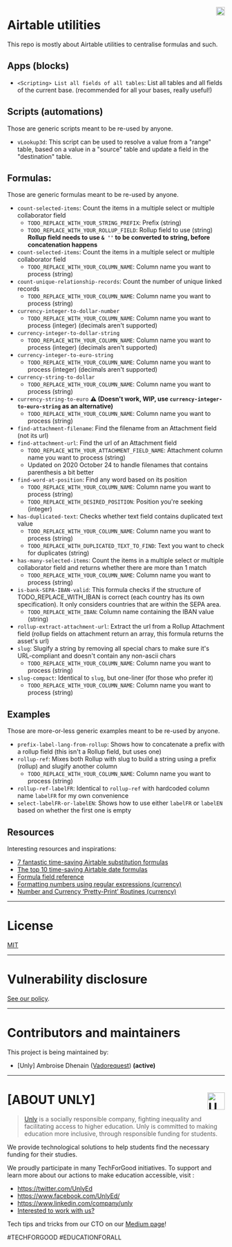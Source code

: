 <a href="https://unly.org"><img src="https://storage.googleapis.com/unly/images/ICON_UNLY.png" align="right" height="20" alt="Unly logo" title="Unly logo" /></a>

Airtable utilities
===

This repo is mostly about Airtable utilities to centralise formulas and such.

## Apps (blocks)

- `<Scripting> List all fields of all tables`: List all tables and all fields of the current base. (recommended for all your bases, really useful!)

## Scripts (automations)

Those are generic scripts meant to be re-used by anyone.

- `vLookup3d`: This script can be used to resolve a value from a "range" table, based on a value in a "source" table and update a field in the "destination" table.

## Formulas:

Those are generic formulas meant to be re-used by anyone.

- `count-selected-items`: Count the items in a multiple select or multiple collaborator field
    - `TODO_REPLACE_WITH_YOUR_STRING_PREFIX`: Prefix (string)
    - `TODO_REPLACE_WITH_YOUR_ROLLUP_FIELD`: Rollup field to use (string)
        **Rollup field needs to use `& ''` to be converted to string, before concatenation happens**
- `count-selected-items`: Count the items in a multiple select or multiple collaborator field
    - `TODO_REPLACE_WITH_YOUR_COLUMN_NAME`: Column name you want to process (string)
- `count-unique-relationship-records`: Count the number of unique linked records
    - `TODO_REPLACE_WITH_YOUR_COLUMN_NAME`: Column name you want to process (string)
- `currency-integer-to-dollar-number`
    - `TODO_REPLACE_WITH_YOUR_COLUMN_NAME`: Column name you want to process (integer) (decimals aren't supported)
- `currency-integer-to-dollar-string`
    - `TODO_REPLACE_WITH_YOUR_COLUMN_NAME`: Column name you want to process (integer) (decimals aren't supported)
- `currency-integer-to-euro-string`
    - `TODO_REPLACE_WITH_YOUR_COLUMN_NAME`: Column name you want to process (integer) (decimals aren't supported)
- `currency-string-to-dollar`
    - `TODO_REPLACE_WITH_YOUR_COLUMN_NAME`: Column name you want to process (string)
- `currency-string-to-euro` **⚠️ (Doesn't work, WIP, use `currency-integer-to-euro-string` as an alternative)**
    - `TODO_REPLACE_WITH_YOUR_COLUMN_NAME`: Column name you want to process (string)
- `find-attachment-filename`: Find the filename from an Attachment field (not its url)
- `find-attachment-url`: Find the url of an Attachment field
    - `TODO_REPLACE_WITH_YOUR_ATTACHMENT_FIELD_NAME`: Attachment column name you want to process (string)
    - Updated on 2020 October 24 to handle filenames that contains parenthesis a bit better
- `find-word-at-position`: Find any word based on its position
    - `TODO_REPLACE_WITH_YOUR_COLUMN_NAME`: Column name you want to process (string)
    - `TODO_REPLACE_WITH_DESIRED_POSITION`: Position you're seeking (integer)
- `has-duplicated-text`: Checks whether text field contains duplicated text value 
    - `TODO_REPLACE_WITH_YOUR_COLUMN_NAME`: Column name you want to process (string)
    - `TODO_REPLACE_WITH_DUPLICATED_TEXT_TO_FIND`: Text you want to check for duplicates (string)
- `has-many-selected-items`: Count the items in a multiple select or multiple collaborator field and returns whether there are more than 1 match
    - `TODO_REPLACE_WITH_YOUR_COLUMN_NAME`: Column name you want to process (string)
- `is-bank-SEPA-IBAN-valid`: This formula checks if the structure of TODO_REPLACE_WITH_IBAN is correct (each country has its own specification). It only considers countries that are within the SEPA area.
    - `TODO_REPLACE_WITH_IBAN`: Column name containing the IBAN value (string)
- `rollup-extract-attachment-url`: Extract the url from a Rollup Attachment field (rollup fields on attachment return an array, this formula returns the asset's url)
- `slug`: Slugify a string by removing all special chars to make sure it's URL-compliant and doesn't contain any non-ascii chars
    - `TODO_REPLACE_WITH_YOUR_COLUMN_NAME`: Column name you want to process (string)
- `slug-compact`: Identical to `slug`, but one-liner (for those who prefer it)
    - `TODO_REPLACE_WITH_YOUR_COLUMN_NAME`: Column name you want to process (string)

## Examples

Those are more-or-less generic examples meant to be re-used by anyone.

- `prefix-label-lang-from-rollup`: Shows how to concatenate a prefix with a rollup field (this isn't a Rollup field, but uses one)
- `rollup-ref`: Mixes both Rollup with slug to build a string using a prefix (rollup) and slugify another column
    - `TODO_REPLACE_WITH_YOUR_COLUMN_NAME`: Column name you want to process (string)
- `rollup-ref-labelFR`: Identical to `rollup-ref` with hardcoded column name `labelFR` for my own convenience
- `select-labelFR-or-labelEN`: Shows how to use either `labelFR` or `labelEN` based on whether the first one is empty

## Resources

Interesting resources and inspirations:
- [7 fantastic time-saving Airtable substitution formulas](https://blog.airtable.com/time-saving-substitution-formulas/)
- [The top 10 time-saving Airtable date formulas](https://blog.airtable.com/the-top-10-time-saving-airtable-date-formulas/)
- [Formula field reference](https://support.airtable.com/hc/en-us/articles/203255215)
- [Formatting numbers using regular expressions (currency)](https://community.airtable.com/t/formatting-numbers-using-regular-expressions/42876)
- [Number and Currency ‘Pretty-Print’ Routines (currency)](https://community.airtable.com/t/number-and-currency-pretty-print-routines/10807)

---

# License

[MIT](LICENSE)

---

# Vulnerability disclosure

[See our policy](https://github.com/UnlyEd/Unly).

---

# Contributors and maintainers

This project is being maintained by:
- [Unly] Ambroise Dhenain ([Vadorequest](https://github.com/vadorequest)) **(active)**

---

# **[ABOUT UNLY]** <a href="https://unly.org"><img src="https://storage.googleapis.com/unly/images/ICON_UNLY.png" height="40" align="right" alt="Unly logo" title="Unly logo" /></a>

> [Unly](https://unly.org) is a socially responsible company, fighting inequality and facilitating access to higher education.
> Unly is committed to making education more inclusive, through responsible funding for students.

We provide technological solutions to help students find the necessary funding for their studies.

We proudly participate in many TechForGood initiatives. To support and learn more about our actions to make education accessible, visit :
- https://twitter.com/UnlyEd
- https://www.facebook.com/UnlyEd/
- https://www.linkedin.com/company/unly
- [Interested to work with us?](https://jobs.zenploy.io/unly/about)

Tech tips and tricks from our CTO on our [Medium page](https://medium.com/unly-org/tech/home)!

#TECHFORGOOD #EDUCATIONFORALL
